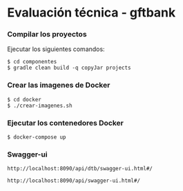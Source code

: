 # Evaluación técnica - gftbank

### Compilar los proyectos
Ejecutar los siguientes comandos:
```
$ cd componentes
$ gradle clean build -q copyJar projects
```
### Crear las imagenes de Docker
```
$ cd docker
$ ./crear-imagenes.sh
```
### Ejecutar los contenedores Docker
```
$ docker-compose up
```
### Swagger-ui

`http://localhost:8090/api/dtb/swagger-ui.html#/`

`http://localhost:8090/api/swagger-ui.html#/`